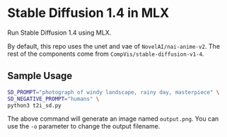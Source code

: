 Stable Diffusion 1.4 in MLX
================

Run Stable Diffusion 1.4 using MLX.

By default, this repo uses the unet and vae of `NovelAI/nai-anime-v2`. The rest of the components come from `CompVis/stable-diffusion-v1-4`.

## Sample Usage

```bash
SD_PROMPT="photograph of windy landscape, rainy day, masterpiece" \
SD_NEGATIVE_PROMPT="humans" \
python3 t2i_sd.py
```

The above command will generate an image named `output.png`. You can use the `-o` parameter to change the output filename.